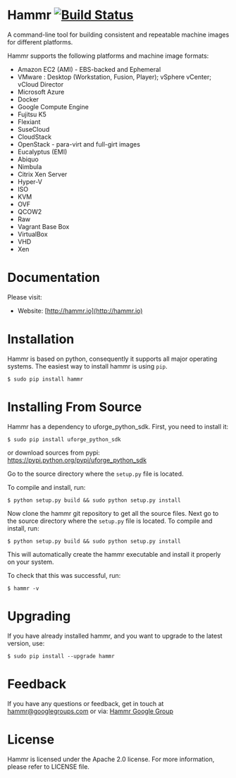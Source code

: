 Hammr [![Build Status](https://travis-ci.org/usharesoft/hammr.svg?branch=master)](https://travis-ci.org/usharesoft/hammr)
=====

A command-line tool for building consistent and repeatable machine images for different platforms.

Hammr supports the following platforms and machine image formats:

* Amazon EC2 (AMI) - EBS-backed and Ephemeral
* VMware : Desktop (Workstation, Fusion, Player); vSphere vCenter; vCloud Director
* Microsoft Azure
* Docker
* Google Compute Engine
* Fujitsu K5
* Flexiant
* SuseCloud
* CloudStack
* OpenStack - para-virt and full-girt images
* Eucalyptus (EMI)
* Abiquo
* Nimbula
* Citrix Xen Server
* Hyper-V
* ISO
* KVM
* OVF
* QCOW2
* Raw
* Vagrant Base Box
* VirtualBox
* VHD
* Xen

Documentation
=============
Please visit:
* Website: [http://hammr.io](http://hammr.io)


Installation
============
Hammr is based on python, consequently it supports all major operating systems.  The easiest way to install hammr is using `pip`.

```
$ sudo pip install hammr
```

Installing From Source
======================
Hammr has a dependency to uforge_python_sdk. First, you need to install it:

```
$ sudo pip install uforge_python_sdk
```

or download sources from pypi: https://pypi.python.org/pypi/uforge_python_sdk

Go to the source directory where the `setup.py` file is located.

To compile and install, run:

```
$ python setup.py build && sudo python setup.py install
```

Now clone the hammr git repository to get all the source files.
Next go to the source directory where the `setup.py` file is located.
To compile and install, run:

```
$ python setup.py build && sudo python setup.py install
```

This will automatically create the hammr executable and install it properly on your system.

To check that this was successful, run:

```
$ hammr -v
```

Upgrading
=========
If you have already installed hammr, and you want to upgrade to the latest version, use:
```
$ sudo pip install --upgrade hammr
```


Feedback
========
If you have any questions or feedback, get in touch at [hammr@googlegroups.com](mailto:hammr%40googlegroups.com) or via: [Hammr Google Group](https://groups.google.com/d/forum/hammr)


License
=======
Hammr is licensed under the Apache 2.0 license. For more information, please refer to LICENSE file.
